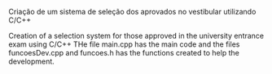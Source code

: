 Criação de um sistema de seleção dos aprovados no vestibular utilizando C/C++

Creation of a selection system for those approved in the university entrance exam using C/C++
THe file main.cpp has the main code and the files funcoesDev.cpp and funcoes.h has the functions created to help the development.
